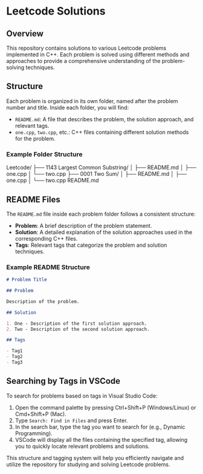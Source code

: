 # Leetcode Solutions

## Overview

This repository contains solutions to various Leetcode problems implemented in C++. Each problem is solved using different methods and approaches to provide a comprehensive understanding of the problem-solving techniques.

## Structure

Each problem is organized in its own folder, named after the problem number and title. Inside each folder, you will find:

- `README.md`: A file that describes the problem, the solution approach, and relevant tags.
- `one.cpp`, `two.cpp`, etc.: C++ files containing different solution methods for the problem.

### Example Folder Structure

Leetcode/
├── 1143 Largest Common Substring/
│ ├── README.md
│ ├── one.cpp
│ └── two.cpp
├── 0001 Two Sum/
│ ├── README.md
│ ├── one.cpp
│ └── two.cpp
README.md

## README Files

The `README.md` file inside each problem folder follows a consistent structure:

- **Problem**: A brief description of the problem statement.
- **Solution**: A detailed explanation of the solution approaches used in the corresponding C++ files.
- **Tags**: Relevant tags that categorize the problem and solution techniques.

### Example README Structure

```markdown
# Problem Title

## Problem

Description of the problem.

## Solution

1. One - Description of the first solution approach.
2. Two - Description of the second solution approach.

## Tags

- Tag1
- Tag2
- Tag3
```

## Searching by Tags in VSCode

To search for problems based on tags in Visual Studio Code:

1. Open the command palette by pressing Ctrl+Shift+P (Windows/Linux) or Cmd+Shift+P (Mac).
2. Type `Search: Find in Files` and press Enter.
3. In the search bar, type the tag you want to search for (e.g., Dynamic Programming).
4. VSCode will display all the files containing the specified tag, allowing you to quickly locate relevant problems and solutions.

This structure and tagging system will help you efficiently navigate and utilize the repository for studying and solving Leetcode problems.
